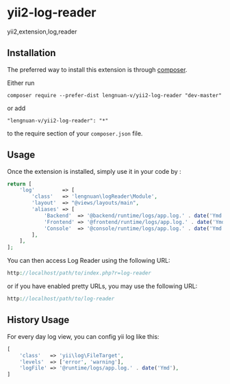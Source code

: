 yii2-log-reader
===============
yii2,extension,log,reader

Installation
------------

The preferred way to install this extension is through [composer](http://getcomposer.org/download/).

Either run

```
composer require --prefer-dist lengnuan-v/yii2-log-reader "dev-master"
```

or add

```
"lengnuan-v/yii2-log-reader": "*"
```

to the require section of your `composer.json` file.


Usage
-----

Once the extension is installed, simply use it in your code by  :

```php
return [
    'log'         => [
        'class'   => 'lengnuan\logReader\Module',
        'layout'  => "@views/layouts/main",
        'aliases' => [
            'Backend'  => '@backend/runtime/logs/app.log.' . date('Ymd'),
            'Frontend' => '@frontend/runtime/logs/app.log.' . date('Ymd'),
            'Console'  => '@console/runtime/logs/app.log.' . date('Ymd'),
        ],
    ],
];
```

You can then access Log Reader using the following URL:

```php
http://localhost/path/to/index.php?r=log-reader
```

or if you have enabled pretty URLs, you may use the following URL:

```php
http://localhost/path/to/log-reader
```

History Usage
-----

For every day log view, you can config yii log like this: 

```php
[
    'class'   => 'yii\log\FileTarget',
    'levels'  => ['error', 'warning'],
    'logFile' => '@runtime/logs/app.log.' . date('Ymd'),
]
```

